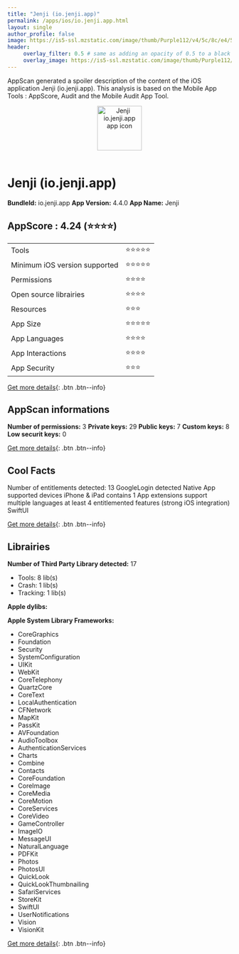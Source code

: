 ```yaml
---
title: "Jenji (io.jenji.app)"
permalink: /apps/ios/io.jenji.app.html
layout: single
author_profile: false
image: https://is5-ssl.mzstatic.com/image/thumb/Purple112/v4/5c/8c/e4/5c8ce4cf-a50f-8ff9-84f9-e6328f0c6a95/AppIcon-0-1x_U007emarketing-0-7-0-85-220.png/512x512bb.jpg
header: 
     overlay_filter: 0.5 # same as adding an opacity of 0.5 to a black background
     overlay_image: https://is5-ssl.mzstatic.com/image/thumb/Purple112/v4/5c/8c/e4/5c8ce4cf-a50f-8ff9-84f9-e6328f0c6a95/AppIcon-0-1x_U007emarketing-0-7-0-85-220.png/512x512bb.jpg
---
```

AppScan generated a spoiler description of the content of the iOS application Jenji (io.jenji.app). This analysis is based on the Mobile App Tools : AppScore, Audit and the Mobile Audit App Tool.

  
  
<div style="text-align: center;"><img src="https://is5-ssl.mzstatic.com/image/thumb/Purple112/v4/5c/8c/e4/5c8ce4cf-a50f-8ff9-84f9-e6328f0c6a95/AppIcon-0-1x_U007emarketing-0-7-0-85-220.png/512x512bb.jpg" width="100" height="100" alt="Jenji io.jenji.app app icon"></div></br>
  
# Jenji (io.jenji.app)

**BundleId:** io.jenji.app
**App Version:** 4.4.0
**App Name:** Jenji


## AppScore : 4.24 (⭐️⭐️⭐️⭐️) 

<table>
<tr><td> Tools </td><td> ⭐️⭐️⭐️⭐️⭐️ </td></tr>
<tr><td> Minimum iOS version supported </td><td> ⭐️⭐️⭐️⭐️⭐️ </td></tr>
<tr><td> Permissions </td><td> ⭐️⭐️⭐️⭐️ </td></tr>
<tr><td> Open source librairies </td><td> ⭐️⭐️⭐️⭐️ </td></tr>
<tr><td> Resources </td><td> ⭐️⭐️⭐️ </td></tr>
<tr><td> App Size </td><td> ⭐️⭐️⭐️⭐️⭐️ </td></tr>
<tr><td> App Languages </td><td> ⭐️⭐️⭐️⭐️ </td></tr>
<tr><td> App Interactions </td><td> ⭐️⭐️⭐️⭐️ </td></tr>
<tr><td> App Security </td><td> ⭐️⭐️⭐️ </td></tr>
</table>

[Get more details](/pricing.html){: .btn .btn--info}  
  
## AppScan informations 

**Number of permissions:** 3
**Private keys:** 29
**Public keys:** 7
**Custom keys:** 8
**Low securit keys:** 0
  
[Get more details](/pricing.html){: .btn .btn--info}

## Cool Facts

Number of entitlements detected: 13
GoogleLogin detected
Native App
supported devices iPhone & iPad
contains 1 App extensions
support multiple languages
at least 4 entitlemented features (strong iOS integration)
SwiftUI
  
[Get more details](/pricing.html){: .btn .btn--info}

## Librairies 
**Number of Third Party Library detected:** 17
- Tools: 8 lib(s)
- Crash: 1 lib(s)
- Tracking: 1 lib(s)

**Apple dylibs:**


**Apple System Library Frameworks:**
- CoreGraphics
- Foundation
- Security
- SystemConfiguration
- UIKit
- WebKit
- CoreTelephony
- QuartzCore
- CoreText
- LocalAuthentication
- CFNetwork
- MapKit
- PassKit
- AVFoundation
- AudioToolbox
- AuthenticationServices
- Charts
- Combine
- Contacts
- CoreFoundation
- CoreImage
- CoreMedia
- CoreMotion
- CoreServices
- CoreVideo
- GameController
- ImageIO
- MessageUI
- NaturalLanguage
- PDFKit
- Photos
- PhotosUI
- QuickLook
- QuickLookThumbnailing
- SafariServices
- StoreKit
- SwiftUI
- UserNotifications
- Vision
- VisionKit


  
[Get more details](/pricing.html){: .btn .btn--info}

